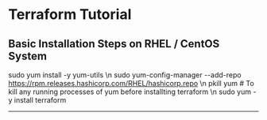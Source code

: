 # Terraform Tutorial



## Basic Installation Steps on RHEL / CentOS System

sudo yum install -y yum-utils \n
sudo yum-config-manager --add-repo https://rpm.releases.hashicorp.com/RHEL/hashicorp.repo \n
pkill yum                     # To kill any running processes of yum before installting terraform \n
sudo yum -y install terraform

---------------------------------------------------------------------------------------------------------
